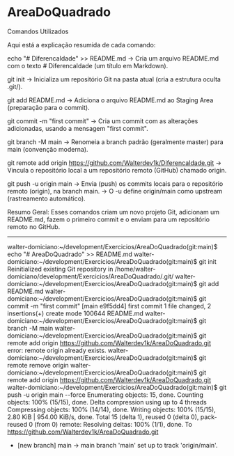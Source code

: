 # AreaDoQuadrado

Comandos Utilizados

Aqui está a explicação resumida de cada comando:

echo "# DiferencaIdade" >> README.md
→ Cria um arquivo README.md com o texto # DiferencaIdade (um título em Markdown).

git init
→ Inicializa um repositório Git na pasta atual (cria a estrutura oculta .git/).

git add README.md
→ Adiciona o arquivo README.md ao Staging Area (preparação para o commit).

git commit -m "first commit"
→ Cria um commit com as alterações adicionadas, usando a mensagem "first commit".

git branch -M main
→ Renomeia a branch padrão (geralmente master) para main (convenção moderna).

git remote add origin https://github.com/Walterdev1k/DiferencaIdade.git
→ Vincula o repositório local a um repositório remoto (GitHub) chamado origin.

git push -u origin main
→ Envia (push) os commits locais para o repositório remoto (origin), na branch main.
→ O -u define origin/main como upstream (rastreamento automático).

Resumo Geral:
Esses comandos criam um novo projeto Git, adicionam um README.md, 
fazem o primeiro commit e o enviam para um repositório remoto no GitHub.

**************************************************************************************

walter-domiciano:~/development/Exercicios/AreaDoQuadrado(git:main)$ echo "# AreaDoQuadrado" >> README.md
walter-domiciano:~/development/Exercicios/AreaDoQuadrado(git:main)$ git init
Reinitialized existing Git repository in /home/walter-domiciano/development/Exercicios/AreaDoQuadrado/.git/
walter-domiciano:~/development/Exercicios/AreaDoQuadrado(git:main)$ git add README.md
walter-domiciano:~/development/Exercicios/AreaDoQuadrado(git:main)$ git commit -m "first commit"
[main e9f5dd4] first commit
 1 file changed, 2 insertions(+)
 create mode 100644 README.md
walter-domiciano:~/development/Exercicios/AreaDoQuadrado(git:main)$ git branch -M main
walter-domiciano:~/development/Exercicios/AreaDoQuadrado(git:main)$ git remote add origin https://github.com/Walterdev1k/AreaDoQuadrado.git
error: remote origin already exists.
walter-domiciano:~/development/Exercicios/AreaDoQuadrado(git:main)$ git remote remove origin
walter-domiciano:~/development/Exercicios/AreaDoQuadrado(git:main)$ git remote add origin https://github.com/Walterdev1k/AreaDoQuadrado.git
walter-domiciano:~/development/Exercicios/AreaDoQuadrado(git:main)$ git push -u origin main --force
Enumerating objects: 15, done.
Counting objects: 100% (15/15), done.
Delta compression using up to 4 threads
Compressing objects: 100% (14/14), done.
Writing objects: 100% (15/15), 2.80 KiB | 954.00 KiB/s, done.
Total 15 (delta 1), reused 0 (delta 0), pack-reused 0 (from 0)
remote: Resolving deltas: 100% (1/1), done.
To https://github.com/Walterdev1k/AreaDoQuadrado.git
 * [new branch]      main -> main
branch 'main' set up to track 'origin/main'.
